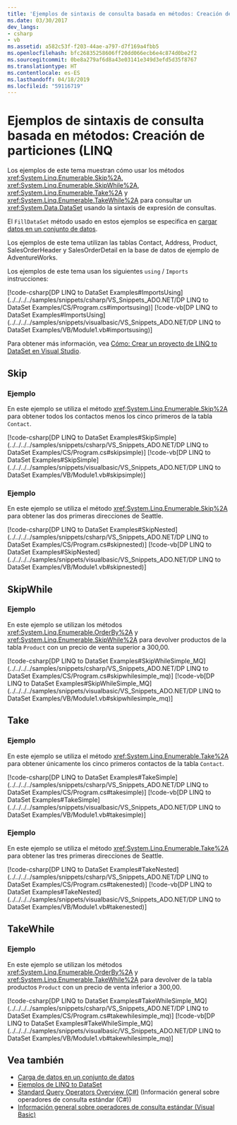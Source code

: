 ```yaml
---
title: 'Ejemplos de sintaxis de consulta basada en métodos: Creación de particiones (LINQ'
ms.date: 03/30/2017
dev_langs:
- csharp
- vb
ms.assetid: a582c53f-f203-44ae-a797-d7f169a4fbb5
ms.openlocfilehash: bfc26835258606ff20dd066ecb6e4c874d0be2f2
ms.sourcegitcommit: 0be8a279af6d8a43e03141e349d3efd5d35f8767
ms.translationtype: HT
ms.contentlocale: es-ES
ms.lasthandoff: 04/18/2019
ms.locfileid: "59116719"
---
```

# <a name="method-based-query-syntax-examples-partitioning-linq"></a>Ejemplos de sintaxis de consulta basada en métodos: Creación de particiones (LINQ
Los ejemplos de este tema muestran cómo usar los métodos <xref:System.Linq.Enumerable.Skip%2A>, <xref:System.Linq.Enumerable.SkipWhile%2A>, <xref:System.Linq.Enumerable.Take%2A> y <xref:System.Linq.Enumerable.TakeWhile%2A> para consultar un <xref:System.Data.DataSet> usando la sintaxis de expresión de consultas.  
  
 El `FillDataSet` método usado en estos ejemplos se especifica en [cargar datos en un conjunto de datos](../../../../docs/framework/data/adonet/loading-data-into-a-dataset.md).  
  
 Los ejemplos de este tema utilizan las tablas Contact, Address, Product, SalesOrderHeader y SalesOrderDetail en la base de datos de ejemplo de AdventureWorks.  
  
 Los ejemplos de este tema usan los siguientes `using` / `Imports` instrucciones:  
  
 [!code-csharp[DP LINQ to DataSet Examples#ImportsUsing](../../../../samples/snippets/csharp/VS_Snippets_ADO.NET/DP LINQ to DataSet Examples/CS/Program.cs#importsusing)]
 [!code-vb[DP LINQ to DataSet Examples#ImportsUsing](../../../../samples/snippets/visualbasic/VS_Snippets_ADO.NET/DP LINQ to DataSet Examples/VB/Module1.vb#importsusing)]  
  
 Para obtener más información, vea [Cómo: Crear un proyecto de LINQ to DataSet en Visual Studio](../../../../docs/framework/data/adonet/how-to-create-a-linq-to-dataset-project-in-vs.md).  
  
## <a name="skip"></a>Skip  
  
### <a name="example"></a>Ejemplo  
 En este ejemplo se utiliza el método <xref:System.Linq.Enumerable.Skip%2A> para obtener todos los contactos menos los cinco primeros de la tabla `Contact`.  
  
 [!code-csharp[DP LINQ to DataSet Examples#SkipSimple](../../../../samples/snippets/csharp/VS_Snippets_ADO.NET/DP LINQ to DataSet Examples/CS/Program.cs#skipsimple)]
 [!code-vb[DP LINQ to DataSet Examples#SkipSimple](../../../../samples/snippets/visualbasic/VS_Snippets_ADO.NET/DP LINQ to DataSet Examples/VB/Module1.vb#skipsimple)]  
  
### <a name="example"></a>Ejemplo  
 En este ejemplo se utiliza el método <xref:System.Linq.Enumerable.Skip%2A> para obtener las dos primeras direcciones de Seattle.  
  
 [!code-csharp[DP LINQ to DataSet Examples#SkipNested](../../../../samples/snippets/csharp/VS_Snippets_ADO.NET/DP LINQ to DataSet Examples/CS/Program.cs#skipnested)]
 [!code-vb[DP LINQ to DataSet Examples#SkipNested](../../../../samples/snippets/visualbasic/VS_Snippets_ADO.NET/DP LINQ to DataSet Examples/VB/Module1.vb#skipnested)]  
  
## <a name="skipwhile"></a>SkipWhile  
  
### <a name="example"></a>Ejemplo  
 En este ejemplo se utilizan los métodos <xref:System.Linq.Enumerable.OrderBy%2A> y <xref:System.Linq.Enumerable.SkipWhile%2A> para devolver productos de la tabla `Product` con un precio de venta superior a 300,00.  
  
 [!code-csharp[DP LINQ to DataSet Examples#SkipWhileSimple_MQ](../../../../samples/snippets/csharp/VS_Snippets_ADO.NET/DP LINQ to DataSet Examples/CS/Program.cs#skipwhilesimple_mq)]
 [!code-vb[DP LINQ to DataSet Examples#SkipWhileSimple_MQ](../../../../samples/snippets/visualbasic/VS_Snippets_ADO.NET/DP LINQ to DataSet Examples/VB/Module1.vb#skipwhilesimple_mq)]  
  
## <a name="take"></a>Take  
  
### <a name="example"></a>Ejemplo  
 En este ejemplo se utiliza el método <xref:System.Linq.Enumerable.Take%2A> para obtener únicamente los cinco primeros contactos de la tabla `Contact`.  
  
 [!code-csharp[DP LINQ to DataSet Examples#TakeSimple](../../../../samples/snippets/csharp/VS_Snippets_ADO.NET/DP LINQ to DataSet Examples/CS/Program.cs#takesimple)]
 [!code-vb[DP LINQ to DataSet Examples#TakeSimple](../../../../samples/snippets/visualbasic/VS_Snippets_ADO.NET/DP LINQ to DataSet Examples/VB/Module1.vb#takesimple)]  
  
### <a name="example"></a>Ejemplo  
 En este ejemplo se utiliza el método <xref:System.Linq.Enumerable.Take%2A> para obtener las tres primeras direcciones de Seattle.  
  
 [!code-csharp[DP LINQ to DataSet Examples#TakeNested](../../../../samples/snippets/csharp/VS_Snippets_ADO.NET/DP LINQ to DataSet Examples/CS/Program.cs#takenested)]
 [!code-vb[DP LINQ to DataSet Examples#TakeNested](../../../../samples/snippets/visualbasic/VS_Snippets_ADO.NET/DP LINQ to DataSet Examples/VB/Module1.vb#takenested)]  
  
## <a name="takewhile"></a>TakeWhile  
  
### <a name="example"></a>Ejemplo  
 En este ejemplo se utilizan los métodos <xref:System.Linq.Enumerable.OrderBy%2A> y <xref:System.Linq.Enumerable.TakeWhile%2A> para devolver de la tabla productos `Product` con un precio de venta inferior a 300,00.  
  
 [!code-csharp[DP LINQ to DataSet Examples#TakeWhileSimple_MQ](../../../../samples/snippets/csharp/VS_Snippets_ADO.NET/DP LINQ to DataSet Examples/CS/Program.cs#takewhilesimple_mq)]
 [!code-vb[DP LINQ to DataSet Examples#TakeWhileSimple_MQ](../../../../samples/snippets/visualbasic/VS_Snippets_ADO.NET/DP LINQ to DataSet Examples/VB/Module1.vb#takewhilesimple_mq)]  
  
## <a name="see-also"></a>Vea también

- [Carga de datos en un conjunto de datos](../../../../docs/framework/data/adonet/loading-data-into-a-dataset.md)
- [Ejemplos de LINQ to DataSet](../../../../docs/framework/data/adonet/linq-to-dataset-examples.md)
- [Standard Query Operators Overview (C#)](../../../csharp/programming-guide/concepts/linq/standard-query-operators-overview.md) (Información general sobre operadores de consulta estándar (C#))
- [Información general sobre operadores de consulta estándar (Visual Basic)](../../../visual-basic/programming-guide/concepts/linq/standard-query-operators-overview.md)
